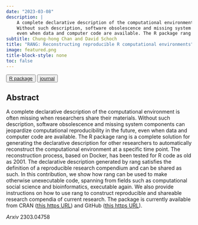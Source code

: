 ```yaml
---
date: "2023-03-08"
description: |
    A complete declarative description of the computational environment is often missing when researchers share their materials. 
    Without such description, software obsolescence and missing system components can jeopardize computational reproducibility in the future, 
    even when data and computer code are available. The R package rang is a complete solution for generating the declarative description
subtitle: Chung-hong Chan and David Schoch
title: "RANG: Reconstructing reproducible R computational environments"
image: featured.png
title-block-style: none
toc: false
---
```


<button type="button" class="btn btn-outline-success"><a
href="https://github.com/chainsawriot/rang">R package</a></button>
<button type="button" class="btn btn-outline-success"><a href="https://arxiv.org/abs/2303.04758">journal</a></button>


## Abstract 
A complete declarative description of the computational environment is often missing when researchers share their materials. Without such description, software obsolescence and missing system components can jeopardize computational reproducibility in the future, even when data and computer code are available. The R package rang is a complete solution for generating the declarative description for other researchers to automatically reconstruct the computational environment at a specific time point. The reconstruction process, based on Docker, has been tested for R code as old as 2001. The declarative description generated by rang satisfies the definition of a reproducible research compendium and can be shared as such. In this contribution, we show how rang can be used to make otherwise unexecutable code, spanning from fields such as computational social science and bioinformatics, executable again. We also provide instructions on how to use rang to construct reproducible and shareable research compendia of current research. The package is currently available from CRAN ([this https URL](https://cran.r-project.org/web/packages/rang/index.html)) and GitHub ([this https URL](https://github.com/chainsawriot/rang)). 

*Arxiv* 2303.04758